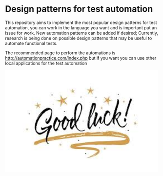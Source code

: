 # Design patterns for test automation

This repository aims to implement the most popular design patterns for test automation, you can work in the language you want and is important put an issue for work. New automation patterns can be added if desired; Currently, research is being done on possible design patterns that may be useful to automate functional tests.

The recommended page to perform the automations is http://automationpractice.com/index.php but if you want you can use other local applications for the test automation

<img src="./static/images/good-luck.jpg" width="500">